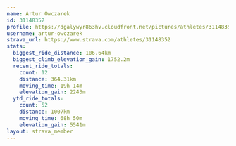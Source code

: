 ```yaml
---
name: Artur Owczarek
id: 31148352
profile: https://dgalywyr863hv.cloudfront.net/pictures/athletes/31148352/15906846/1/large.jpg
username: artur-owczarek
strava_url: https://www.strava.com/athletes/31148352
stats:
  biggest_ride_distance: 106.64km
  biggest_climb_elevation_gain: 1752.2m
  recent_ride_totals:
    count: 12
    distance: 364.31km
    moving_time: 19h 14m
    elevation_gain: 2243m
  ytd_ride_totals:
    count: 52
    distance: 1007km
    moving_time: 68h 50m
    elevation_gain: 5541m
layout: strava_member
--- 
```

